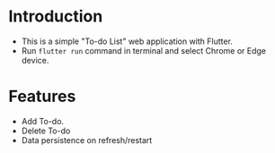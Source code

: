 # **Introduction**
-  This is a simple "To-do List" web application with Flutter.
-  Run <code>flutter run</code> command in terminal and select Chrome or Edge device.
  
# **Features**
-   Add To-do.
-   Delete To-do
-   Data persistence on refresh/restart
